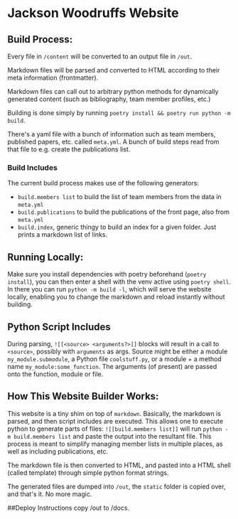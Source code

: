 # Jackson Woodruffs Website

## Build Process:

Every file in `/content` will be converted to an output file in `/out`.

Markdown files will be parsed and converted to HTML according to their meta information (frontmatter).

Markdown files can call out to arbitrary python methods for dynamically generated content
(such as bibliography, team member profiles, etc.)

Building is done simply by running `poetry install && poetry run python -m build`.

There's a yaml file with a bunch of information such as team members, published papers, etc. called `meta.yml`. A bunch of build steps read from that file to e.g. create the publications list.

### Build Includes

The current build process makes use of the following generators:

- `build.members list` to build the list of team members from the data in `meta.yml`
- `build.publications` to build the publications of the front page, also from `meta.yml`
- `build.index`, generic thingy to build an index for a given folder. Just prints a markdown list of links.

## Running Locally:

Make sure you install dependencies with poetry beforehand (`poetry install`), you can then enter a shell with the venv active using `poetry shell`. In there you can run `python -m build -l`, which will serve the website locally, enabling you to change the markdown and reload instantly without building.

## Python Script Includes

During parsing, `![[<source> <arguments?>]]` blocks will result in a call to `<source>`, possibly with `arguments` as args. Source might be either a module `my_module.submodule`, a Python file `coolstuff.py`, or a module + a method name `my_module:some_function`. The arguments (of present) are passed onto the function, module or file.

## How This Website Builder Works:

This website is a tiny shim on top of `markdown`. Basically, the markdown is parsed, and then script includes are executed. This allows one to execute python to generate parts of files: `![[build.members list]]` will run `python -m build.members list` and paste the output into the resultant file. This process is meant to simplify managing member lists in multiple places, as well as including publications, etc.

The markdown file is then converted to HTML, and pasted into a HTML shell (called template) through simple python format strings.

The generated files are dumped into `/out`, the `static` folder is copied over, and that's it. No more magic.

##Deploy Instructions
copy /out to /docs.
